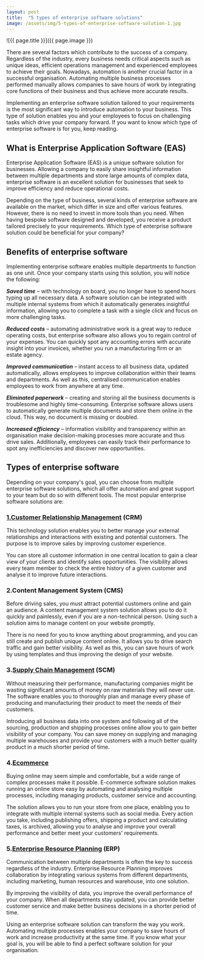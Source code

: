 ```yaml
---
layout: post
title:  "5 types of enterprise software solutions"
image: /assets/img/5-types-of-enterprise-software-solution-1.jpg
---
```


![{{ page.title }}]({{ page.image }})

There are several factors which contribute to the success of a company. Regardless of the industry, every business needs critical aspects such as unique ideas, efficient operations management and experienced employees to achieve their goals. Nowadays, automation is another crucial factor in a successful organisation. Automating multiple business processes performed manually allows companies to save hours of work by integrating core functions of their business and thus achieve more accurate results.

Implementing an enterprise software solution tailored to your requirements is the most significant way to introduce automation to your business. This type of solution enables you and your employees to focus on challenging tasks which drive your company forward. If you want to know which type of enterprise software is for you, keep reading.
 

## What is Enterprise Application Software (EAS)
Enterprise Application Software (EAS) is a unique software solution for businesses. Allowing a company to easily share insightful information between multiple departments and store large amounts of complex data, enterprise software is an excellent solution for businesses that seek to improve efficiency and reduce operational costs.

Depending on the type of business, several kinds of enterprise software are available on the market, which differ in size and offer various features. However, there is no need to invest in more tools than you need. When having bespoke software designed and developed, you receive a product tailored precisely to your requirements. Which type of enterprise software solution could be beneficial for your company?
 

## Benefits of enterprise software
Implementing enterprise software enables multiple departments to function as one unit. Once your company starts using this solution, you will notice the following:
 
***Saved time***  – with technology on board, you no longer have to spend hours typing up all necessary data. A software solution can be integrated with multiple internal systems from which it automatically generates insightful information, allowing you to complete a task with a single click and focus on more challenging tasks.
 
***Reduced costs***  – automating administrative work is a great way to reduce operating costs, but enterprise software also allows you to regain control of your expenses. You can quickly spot any accounting errors with accurate insight into your invoices, whether you run a manufacturing firm or an estate agency.
 
***Improved communication***  – instant access to all business data, updated automatically, allows employees to improve collaboration within their teams and departments. As well as this, centralised communication enables employees to work from anywhere at any time.
 
***Eliminated paperwork*** – creating and storing all the business documents is troublesome and highly time-consuming. Enterprise software allows users to automatically generate multiple documents and store them online in the cloud. This way, no document is missing or doubled.
 
***Increased efficiency*** – information visibility and transparency within an organisation make decision-making processes more accurate and thus drive sales. Additionally, employees can easily track their performance to spot any inefficiencies and discover new opportunities.
 
## Types of enterprise software
Depending on your company's goal, you can choose from multiple enterprise software solutions, which all offer automation and great support to your team but do so with different tools. The most popular enterprise software solutions are:
 

### [1.Customer Relationship Management](https://headchannel.co.uk/blog/what-is-a-crm-and-its-benefits/) (CRM)
This technology solution enables you to better manage your external relationships and interactions with existing and potential customers. The purpose is to improve sales by improving customer experience.

You can store all customer information in one central location to gain a clear view of your clients and identify sales opportunities. The visibility allows every team member to check the entire history of a given customer and analyse it to improve future interactions.
 

### 2.Content Management System (CMS)
Before driving sales, you must attract potential customers online and gain an audience. A content management system solution allows you to do it quickly and painlessly, even if you are a non-technical person. Using such a solution aims to manage content on your website promptly.

There is no need for you to know anything about programming, and you can still create and publish unique content online. It allows you to drive search traffic and gain better visibility. As well as this, you can save hours of work by using templates and thus improving the design of your website.
 

### 3.[Supply Chain Management](https://headchannel.co.uk/blog/what-is-a-scm-and-its-benefits/) (SCM)
Without measuring their performance, manufacturing companies might be wasting significant amounts of money on raw materials they will never use. The software enables you to thoroughly plan and manage every phase of producing and manufacturing their product to meet the needs of their customers.

Introducing all business data into one system and following all of the sourcing, production and shipping processes online allow you to gain better visibility of your company. You can save money on supplying and managing multiple warehouses and provide your customers with a much better quality product in a much shorter period of time.
 

### 4.[Ecommerce](https://headchannel.co.uk/blog/what-is-ecommerce-software-and-its-benefits/)
Buying online may seem simple and comfortable, but a wide range of complex processes make it possible. E-commerce software solution makes running an online store easy by automating and analysing multiple processes, including managing products, customer service and accounting.

The solution allows you to run your store from one place, enabling you to integrate with multiple internal systems such as social media. Every action you take, including publishing offers, shipping a product and calculating taxes, is archived, allowing you to analyse and improve your overall performance and better meet your customers' requirements.
 

### 5.[Enterprise Resource Planning](https://headchannel.co.uk/blog/what-is-an-erp-and-its-benefits/) (ERP)
Communication between multiple departments is often the key to success regardless of the industry. Enterprise Resource Planning improves collaboration by integrating various systems from different departments, including marketing, human resources and warehouse, into one solution.

By improving the visibility of data, you improve the overall performance of your company. When all departments stay updated, you can provide better customer service and make better business decisions in a shorter period of time.

Using an enterprise software solution can transform the way you work. Automating multiple processes enables your company to save hours of work and increase productivity at the same time. If you know what your goal is, you will be able to find a perfect software solution for your organisation.
